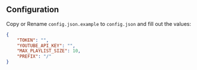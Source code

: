 
## Configuration

Copy or Rename `config.json.example` to `config.json` and fill out the values:

```json
{
	"TOKEN": "",
	"YOUTUBE_API_KEY": "",
	"MAX_PLAYLIST_SIZE": 10,
	"PREFIX": "/"
}
```
